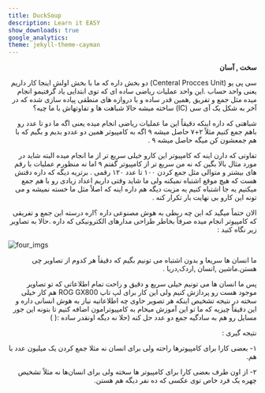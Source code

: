 ```yaml
---
title: DuckSoup
description: Learn it EASY
show_downloads: true
google_analytics:
theme: jekyll-theme-cayman
---
```


<p dir='rtl' align='right'><b>سخت , آسان</b></p>
<p dir='rtl' align='right'>سی پی یو (Centeral Procces Unit) دو بخش داره که ما با بخش اولش اینجا کار داریم یعنی واحد حساب .این واحد عملیات ریاضی ساده ای که توی ابتدایی یاد گرفتیمو انجام میده مثل جمع و تفریق ,همین قدر ساده و با دروازه های منطقی پیاده سازی شده که در آخر به شکل یک آی سی (IC) ساخته میشه حالا شباهت ها و تفاوتهاش با ما چیه؟</p>
<p dir='rtl' align='right'>شباهتی که داره اینکه دقیقاً این ما عملیات ریاضی انجام میده یعنی اگه ما دو تا عدد رو باهم جمع کنیم مثلاً  ۲+۷ حاصل میشه ۹ اگه به کامپیوتر همین دو عددو بدیم و بگیم که با هم جمعشون کن میگه حاصل میشه ۹ .</p>
<p dir='rtl' align='right'>تفاوتی که دارن اینه که کامپیوتر این کارو خیلی سریع تر از ما انجام میده البته شاید در مورد مثال بالا بگین که نه من سریع تر از کامپیوتر گفتم ۹ اما نه منظورم عملیات با رقم های بیشتر و متوالی مثل جمع کردن ۱۰۰ تا عدد ۱۲۰ رقمی . برتریه دیگه که داره دقتش هست که هیچ موقع اشتباه نمیکنه ولی ما شاید وقتی داریم اعداد زیادی رو با هم جمع میکنیم یه جا اشتباه کنیم یه مزیت دیگه هم داره اینه که اصلاً مثل ما خسته نمیشه و می تونه این کارو بی نهایت بار تکرار کنه .</p>
<p dir='rtl' align='right'>الان حتماً میگید که این چه ربطی به هوش مصنوعی داره ؟اره درسته این جمع و تفریقی که کامپیوتر انجام میده صرفاً بخاطر طراحی مدارهای الکترونیکی که داره .حالا به تصاویر زیر نگاه کنید :</p>
<img src="http://uupload.ir/files/n4r2_four.png" alt="four_imgs" align="middle">
<p dir='rtl' align='right'>ما انسان ها سریعا و بدون اشتباه می تونیم بگیم که دقیقاً هر کدوم از تصاویر چی هستن.ماشین ,انسان ,اردک,دریا .</p>
<p dir='rtl' align='right'>پس ما انسان ها می تونیم خیلی سریع و دقیق و راحت تمام اطلاعاتی که تو تصاویر موجود هست رو پردازش کنیم ولی این کار برای لپ تاپ ROG GX800 هم کار خیلی سخته در نتیجه تشخیص اینکه هر تصویر حاوی چه اطلاعاتیه نیاز به هوش انسانی داره و این دقیقاً چیزیه که ما تو این آموزش میخام به کامپیوترامون اضافه کنیم تا بتونه این جور مسایل رو هم به سادگیه جمع دو عدد حل کنه (حلا نه دیگه اونقدر ساده :( )</p>
<p dir='rtl' align='right'>نتیجه گیری :</p>
<p dir='rtl' align='right'>۱- بعضی کارا برای کامپیوترها راحته ولی برای انسان نه مثلا جمع کردن یک میلیون عدد با هم.</p>
<p dir='rtl' align='right'>۲- از اون طرف بعضی کارا برای کامپیوتر ها سخته ولی برای انسان‌ها نه مثلاً تشخیص چهره یک فرد خاص توی عکسی که ده نفر دیگه هم هستن.</p>

